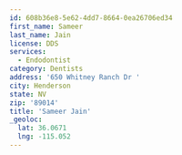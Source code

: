 ```yaml
---
id: 608b36e8-5e62-4dd7-8664-0ea26706ed34
first_name: Sameer
last_name: Jain
license: DDS
services:
  - Endodontist
category: Dentists
address: '650 Whitney Ranch Dr '
city: Henderson
state: NV
zip: '89014'
title: 'Sameer Jain'
_geoloc:
  lat: 36.0671
  lng: -115.052
---
```

